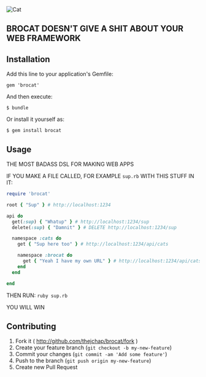 ![Cat](http://feedbackloop-assets.s3.amazonaws.com/Screen%20Shot%202014-06-11%20at%204.19.03%20PM.png)

## BROCAT DOESN'T GIVE A SHIT ABOUT YOUR WEB FRAMEWORK


## Installation

Add this line to your application's Gemfile:

    gem 'brocat'

And then execute:

    $ bundle

Or install it yourself as:

    $ gem install brocat

## Usage

THE MOST BADASS DSL FOR MAKING WEB APPS

IF YOU MAKE A FILE CALLED, FOR EXAMPLE `sup.rb` WITH THIS STUFF IN IT:

```ruby
require 'brocat'

root { "Sup" } # http://localhost:1234

api do
  get(:sup) { "Whatup" } # http://localhost:1234/sup
  delete(:sup) { "Damnit" } # DELETE http://localhost:1234/sup

  namespace :cats do
    get { "Sup here too" } # http://localhost:1234/api/cats

    namespace :brocat do
      get { "Yeah I have my own URL" } # http://localhost:1234/api/cats/brocat
    end
  end

end
```

THEN RUN: `ruby sup.rb`

YOU WILL WIN

## Contributing

1. Fork it ( http://github.com/thejchap/brocat/fork )
2. Create your feature branch (`git checkout -b my-new-feature`)
3. Commit your changes (`git commit -am 'Add some feature'`)
4. Push to the branch (`git push origin my-new-feature`)
5. Create new Pull Request
